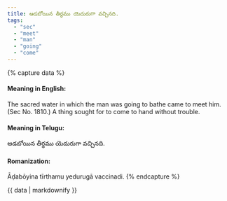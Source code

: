 ```yaml
---
title: ఆడబోయిన తీర్థము యెదురుగా వచ్చినది.
tags:
  - "sec"
  - "meet"
  - "man"
  - "going"
  - "come"
---
```


{% capture data %}
#### Meaning in English:
The sacred water in which the man was going to bathe came to meet him.
(Sec No. 1810.)
A thing sought for to come to hand without trouble.

#### Meaning in Telugu:
ఆడబోయిన తీర్థము యెదురుగా వచ్చినది.

#### Romanization:
Āḍabōyina tīrthamu yedurugā vaccinadi.
{% endcapture %}

{{ data | markdownify }}

